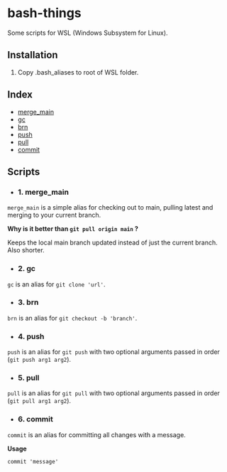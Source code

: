 # bash-things

Some scripts for WSL (Windows Subsystem for Linux).

## Installation
1. Copy .bash_aliases to root of WSL folder.

## Index
- [merge_main](#1-merge_main)
- [gc](#2-gc)
- [brn](#3-brn)
- [push](#4-push)
- [pull](#5-pull)
- [commit](#6-commit)

## Scripts

- ### 1. merge_main
`merge_main` is a simple alias for checking out to main, pulling latest and merging to your current branch.

**Why is it better than `git pull origin main` ?**

Keeps the local main branch updated instead of just the current branch. Also shorter.

- ### 2. gc
`gc` is an alias for `git clone 'url'`.

- ### 3. brn
`brn` is an alias for `git checkout -b 'branch'`.

- ### 4. push
`push` is an alias for `git push` with two optional arguments passed in order (`git push arg1 arg2`).

- ### 5. pull
`pull` is an alias for `git pull` with two optional arguments passed in order (`git pull arg1 arg2`).

- ### 6. commit
`commit` is an alias for committing all changes with a message.

**Usage**

`commit 'message'`
